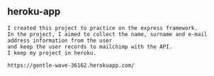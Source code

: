 ## heroku-app

	
    I created this project to practice on the express framework. 
    In the project, I aimed to collect the name, surname and e-mail address information from the user
    and keep the user records to mailchimp with the API.
    I keep my project in heroku.
    
    https://gentle-wave-36162.herokuapp.com/
